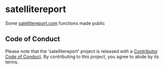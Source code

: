 # satellitereport
Some [satellitereport.com](satellitereport.com) functions made public


## Code of Conduct
Please note that the 'satellitereport' project is released with a [Contributor Code of Conduct](CODE_OF_CONDUCT.md). By contributing to this project, you agree to abide by its terms.
